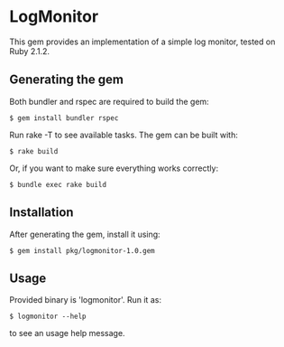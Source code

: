 # LogMonitor

This gem provides an implementation of a simple log monitor, tested on Ruby 2.1.2.

## Generating the gem

Both bundler and rspec are required to build the gem:

    $ gem install bundler rspec

Run rake -T to see available tasks. The gem can be built with:

    $ rake build

Or, if you want to make sure everything works correctly:

    $ bundle exec rake build

## Installation

After generating the gem, install it using:

    $ gem install pkg/logmonitor-1.0.gem

## Usage

Provided binary is 'logmonitor'. Run it as:

    $ logmonitor --help

to see an usage help message.
